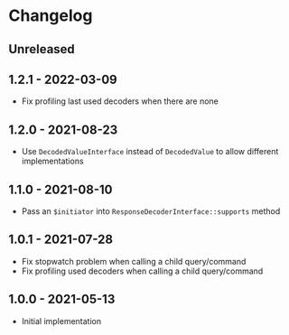 # Changelog

<!-- There should always be "Unreleased" section at the beginning. -->

## Unreleased

## 1.2.1 - 2022-03-09
- Fix profiling last used decoders when there are none

## 1.2.0 - 2021-08-23
- Use `DecodedValueInterface` instead of `DecodedValue` to allow different implementations

## 1.1.0 - 2021-08-10
- Pass an `$initiator` into `ResponseDecoderInterface::supports` method

## 1.0.1 - 2021-07-28
- Fix stopwatch problem when calling a child query/command
- Fix profiling used decoders when calling a child query/command

## 1.0.0 - 2021-05-13
- Initial implementation
